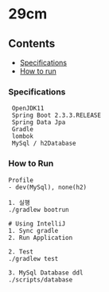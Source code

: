 # 29cm

## Contents
* [Specifications](#chapter-1)
* [How to run](#chapter-2)

### <a name="chapter-1"></a>Specifications 
````
 OpenJDK11
 Spring Boot 2.3.3.RELEASE
 Spring Data Jpa
 Gradle
 lombok
 MySql / h2Database
````

### <a name="chapter-2"></a>How to Run
```
Profile
- dev(MySql), none(h2)

1. 실행
./gradlew bootrun

# Using IntelliJ
1. Sync gradle
2. Run Application

2. Test 
./gradlew test

3. MySql Database ddl
./scripts/database
```
